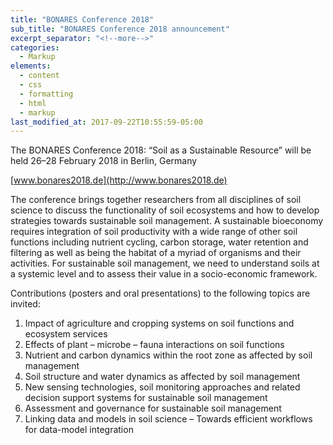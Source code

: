 ```yaml
---
title: "BONARES Conference 2018"
sub_title: "BONARES Conference 2018 announcement"
excerpt_separator: "<!--more-->"
categories:
  - Markup
elements:
  - content
  - css
  - formatting
  - html
  - markup
last_modified_at: 2017-09-22T10:55:59-05:00
---
```


The BONARES Conference 2018: “Soil as a Sustainable Resource” will be held 26–28 February 2018 in Berlin, Germany

[www.bonares2018.de](http://www.bonares2018.de)

The conference brings together researchers from all disciplines of soil science to discuss the functionality of soil ecosystems and how to develop strategies towards sustainable soil management. A sustainable bioeconomy requires integration of soil productivity with a wide range of other soil functions including nutrient cycling, carbon storage, water retention and filtering as well as being the habitat of a myriad of organisms and their activities. For sustainable soil management, we need to understand soils at a systemic level and to assess their value in a socio-economic framework.

Contributions (posters and oral presentations) to the following topics are invited:
1. Impact of agriculture and cropping systems on soil functions and ecosystem services
2. Effects of plant – microbe – fauna interactions on soil functions
3. Nutrient and carbon dynamics within the root zone as affected by soil management
4. Soil structure and water dynamics as affected by soil management
5. New sensing technologies, soil monitoring approaches and related decision support systems for sustainable soil management
6. Assessment and governance for sustainable soil management
7. Linking data and models in soil science – Towards efficient workflows for data-model integration

